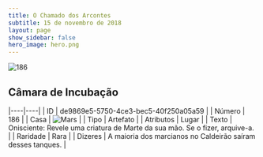 ```yaml
---
title: O Chamado dos Arcontes
subtitle: 15 de novembro de 2018
layout: page
show_sidebar: false
hero_image: hero.png
---
```


![186](https://cdn.keyforgegame.com/media/card_front/pt/341_186_PRG4HJPG6GX8_pt.png)

## Câmara de Incubação

|----|----|
| ID | de9869e5-5750-4ce3-bec5-40f250a05a59 |
| Número | 186 |
| Casa | ![Mars](https://archonarcana.com/images/thumb/d/de/Mars.png/22px-Mars.png "Marte") |
| Tipo | Artefato |
| Atributos | Lugar |
| Texto | Onisciente: Revele uma criatura de Marte da sua mão. Se o fizer, arquive-a. |
| Raridade | Rara |
| Dizeres | A maioria dos marcianos no Caldeirão  saíram desses tanques. |
